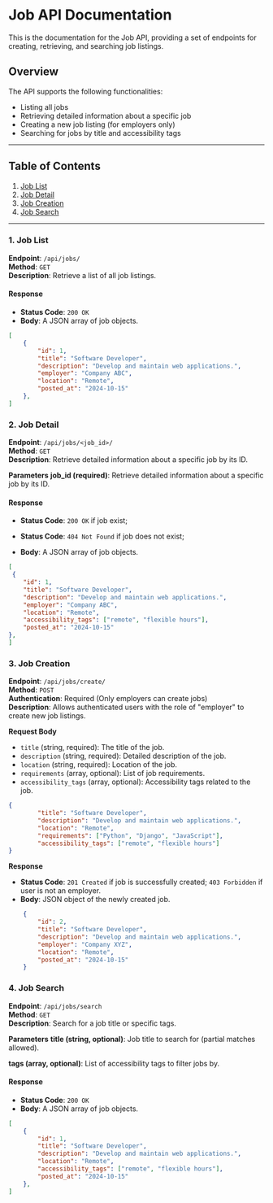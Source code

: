 # Job API Documentation

This is the documentation for the Job API, providing a set of endpoints for creating, retrieving, and searching job listings.

## Overview

The API supports the following functionalities:
- Listing all jobs
- Retrieving detailed information about a specific job
- Creating a new job listing (for employers only)
- Searching for jobs by title and accessibility tags

---

## Table of Contents

1. [Job List](#1-job-list)
2. [Job Detail](#2-job-detail)
3. [Job Creation](#3-job-creation)
4. [Job Search](#4-job-search)

---

### 1. Job List

**Endpoint**: `/api/jobs/`  
**Method**: `GET`  
**Description**: Retrieve a list of all job listings.

#### Response

- **Status Code**: `200 OK`
- **Body**: A JSON array of job objects.

```json
[
    {
        "id": 1,
        "title": "Software Developer",
        "description": "Develop and maintain web applications.",
        "employer": "Company ABC",
        "location": "Remote",
        "posted_at": "2024-10-15"
    },
]
```

### 2. Job Detail

**Endpoint**: `/api/jobs/<job_id>/`  
**Method**: `GET`  
**Description**: Retrieve detailed information about a specific job by its ID.

**Parameters**
**job_id (required)**: Retrieve detailed information about a specific job by its ID.

#### Response

- **Status Code**: `200 OK` if job exist;
- **Status Code**: `404 Not Found` if job does not exist;

- **Body**: A JSON array of job objects.



```json
[
 {
    "id": 1,
    "title": "Software Developer",
    "description": "Develop and maintain web applications.",
    "employer": "Company ABC",
    "location": "Remote",
    "accessibility_tags": ["remote", "flexible hours"],
    "posted_at": "2024-10-15"
},
]
```

### 3. Job Creation

**Endpoint**: `/api/jobs/create/`  
**Method**: `POST`  
**Authentication**: Required (Only employers can create jobs)  
**Description**: Allows authenticated users with the role of "employer" to create new job listings.

**Request Body**

- `title` (string, required): The title of the job.
- `description` (string, required): Detailed description of the job.
- `location` (string, required): Location of the job.
- `requirements` (array, optional): List of job requirements.
- `accessibility_tags` (array, optional): Accessibility tags related to the job.

```json
{
        "title": "Software Developer",
        "description": "Develop and maintain web applications.",
        "location": "Remote",
        "requirements": ["Python", "Django", "JavaScript"],
        "accessibility_tags": ["remote", "flexible hours"]
}
```

**Response**

- **Status Code**: `201 Created` if job is successfully created; `403 Forbidden` if user is not an employer.
- **Body**: JSON object of the newly created job.

```json
    {
        "id": 2,
        "title": "Software Developer",
        "description": "Develop and maintain web applications.",
        "employer": "Company XYZ",
        "location": "Remote",
        "posted_at": "2024-10-15"
    }
```

### 4. Job Search

**Endpoint**: `/api/jobs/search`  
**Method**: `GET`  
**Description**: Search for a job title or specific tags.

**Parameters**
**title (string, optional)**: Job title to search for (partial matches allowed).


**tags (array, optional)**: List of accessibility tags to filter jobs by.

#### Response

- **Status Code**: `200 OK`
- **Body**: A JSON array of job objects.

```json
[
    {
        "id": 1,
        "title": "Software Developer",
        "description": "Develop and maintain web applications.",
        "location": "Remote",
        "accessibility_tags": ["remote", "flexible hours"],
        "posted_at": "2024-10-15"
    },
]
```
